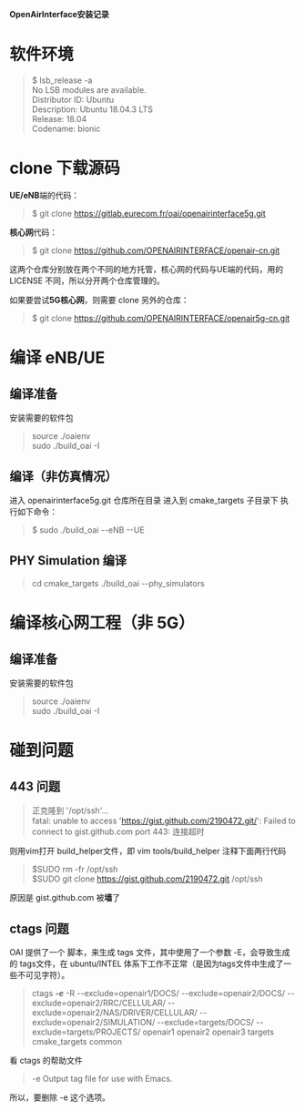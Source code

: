 **OpenAirInterface安装记录**

# 软件环境
>$   lsb_release -a  
>No LSB modules are available.  
>Distributor ID:	Ubuntu  
>Description:	Ubuntu 18.04.3 LTS  
>Release:	18.04  
>Codename:	bionic  



#  clone 下载源码
**UE/eNB**端的代码：
>$ git clone https://gitlab.eurecom.fr/oai/openairinterface5g.git

**核心网**代码： 
>$ git clone https://github.com/OPENAIRINTERFACE/openair-cn.git

这两个仓库分别放在两个不同的地方托管，核心网的代码与UE端的代码，用的 LICENSE 不同，所以分开两个仓库管理的。

如果要尝试**5G核心网**，则需要 clone 另外的仓库：
>$ git clone https://github.com/OPENAIRINTERFACE/openair5g-cn.git

# 编译 eNB/UE
## 编译准备
安装需要的软件包
>source ./oaienv  
>sudo ./build_oai -I

## 编译（非仿真情况）
进入 openairinterface5g.git 仓库所在目录
进入到 cmake_targets 子目录下
执行如下命令：
>$ sudo ./build_oai --eNB --UE

## PHY Simulation 编译
>cd cmake_targets
./build_oai --phy_simulators


# 编译核心网工程（非 5G）
## 编译准备
安装需要的软件包
>source ./oaienv    
>sudo ./build_oai -I


# 碰到问题
## 443 问题
>正克隆到 '/opt/ssh'...  
>fatal: unable to access 'https://gist.github.com/2190472.git/': Failed to connect to gist.github.com port 443: 连接超时

则用vim打开 build_helper文件，即 vim tools/build_helper  注释下面两行代码

   >$SUDO rm -fr /opt/ssh  
   >$SUDO git clone https://gist.github.com/2190472.git /opt/ssh

   原因是 gist.github.com 被**墙**了

## ctags 问题

OAI 提供了一个 脚本，来生成 tags 文件，其中使用了一个参数  -E，会导致生成的 tags文件，在 ubuntu/INTEL 体系下工作不正常（是因为tags文件中生成了一些不可见字符）。

>ctags ***-e*** -R  --exclude=openair1/DOCS/ --exclude=openair2/DOCS/ --exclude=openair2/RRC/CELLULAR/ --exclude=openair2/NAS/DRIVER/CELLULAR/ --exclude=openair2/SIMULATION/ --exclude=targets/DOCS/ --exclude=targets/PROJECTS/ openair1 openair2 openair3 targets cmake_targets common

看 ctags 的帮助文件
> -e   Output tag file for use with Emacs.

所以，要删除 -e 这个选项。
